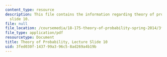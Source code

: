 ```yaml
---
content_type: resource
description: This file contains the information regarding theory of probability, lecture
  slide 10.
file: null
file_location: /coursemedia/18-175-theory-of-probability-spring-2014/3fed030f143799a396c58ad269a4b19b_MIT18_175S14_Lecture10.pdf
file_type: application/pdf
resourcetype: Document
title: Theory of Probability, Lecture Slide 10
uid: 3fed030f-1437-99a3-96c5-8ad269a4b19b
---
```

